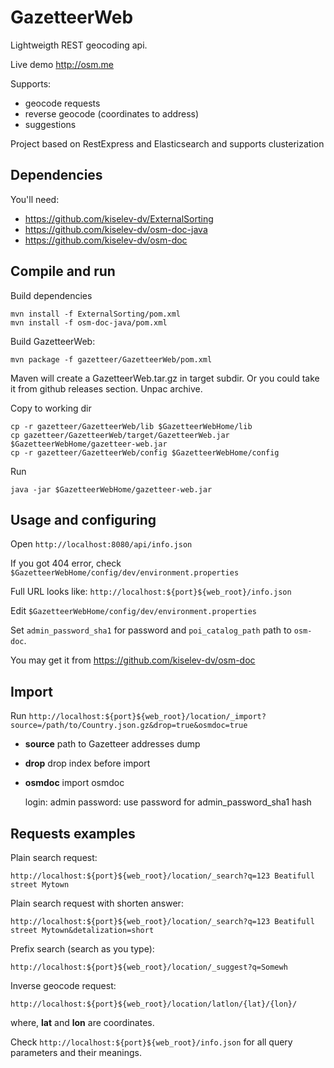 GazetteerWeb
============

Lightweigth REST geocoding api.

Live demo http://osm.me

Supports:
* geocode requests
* reverse geocode (coordinates to address)
* suggestions
 
Project based on RestExpress and Elasticsearch and supports clusterization

Dependencies
------------

You'll need:
  
* https://github.com/kiselev-dv/ExternalSorting
* https://github.com/kiselev-dv/osm-doc-java
* https://github.com/kiselev-dv/osm-doc

Compile and run
---------------

Build dependencies

    mvn install -f ExternalSorting/pom.xml
    mvn install -f osm-doc-java/pom.xml

Build GazetteerWeb:

    mvn package -f gazetteer/GazetteerWeb/pom.xml

Maven will create a GazetteerWeb.tar.gz in target subdir. 
Or you could take it from github releases section. 
Unpac archive.  
 
 
Copy to working dir

    cp -r gazetteer/GazetteerWeb/lib $GazetteerWebHome/lib
    cp gazetteer/GazetteerWeb/target/GazetteerWeb.jar $GazetteerWebHome/gazetteer-web.jar
    cp -r gazetteer/GazetteerWeb/config $GazetteerWebHome/config
  
Run
  
    java -jar $GazetteerWebHome/gazetteer-web.jar


Usage and configuring
---------------------

Open `http://localhost:8080/api/info.json`

If you got 404 error, check `$GazetteerWebHome/config/dev/environment.properties`

Full URL looks like: `http://localhost:${port}${web_root}/info.json`

Edit `$GazetteerWebHome/config/dev/environment.properties` 

Set `admin_password_sha1` for password and 
`poi_catalog_path` path to `osm-doc`. 

You may get it from 
https://github.com/kiselev-dv/osm-doc

Import
------

Run `http://localhost:${port}${web_root}/location/_import?source=/path/to/Country.json.gz&drop=true&osmdoc=true`

* **source** path to Gazetteer addresses dump
* **drop** drop index before import
* **osmdoc** import osmdoc
 
    login: admin
    password: use password for admin_password_sha1 hash
    

Requests examples
-----------------

Plain search request:

    http://localhost:${port}${web_root}/location/_search?q=123 Beatifull street Mytown

Plain search request with shorten answer:

	http://localhost:${port}${web_root}/location/_search?q=123 Beatifull street Mytown&detalization=short
	
Prefix search (search as you type):

	http://localhost:${port}${web_root}/location/_suggest?q=Somewh	
	
Inverse geocode request:

	http://localhost:${port}${web_root}/location/latlon/{lat}/{lon}/

where, **lat** and **lon** are coordinates.

Check `http://localhost:${port}${web_root}/info.json` for all query parameters and their meanings.